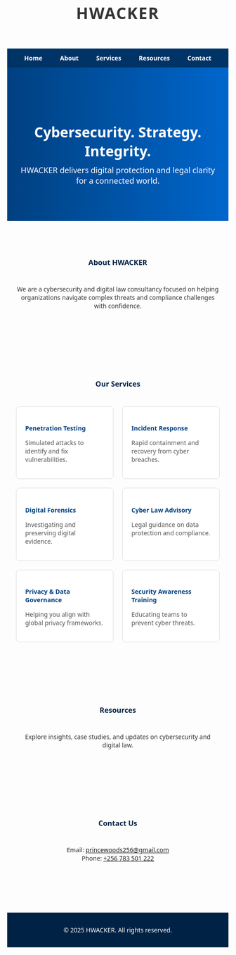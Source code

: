 <!DOCTYPE html>
<html lang="en">
<head>
  <meta charset="UTF-8" />
  <title>HWACKER</title>
  <style>
    body {
      margin: 0;
      font-family: 'Segoe UI', sans-serif;
      background-color: #fdfdfd;
      color: #333;
    }

    header {
      background-color: #002244;
      color: white;
      padding: 40px 20px;
      text-align: center;
    }

    header h1 {
      margin: 0;
      font-size: 36px;
      letter-spacing: 2px;
    }

    nav {
      background-color: #003366;
      display: flex;
      justify-content: center;
      flex-wrap: wrap;
      padding: 12px 0;
    }

    nav a {
      color: white;
      text-decoration: none;
      margin: 0 20px;
      font-weight: bold;
    }

    nav a:hover {
      text-decoration: underline;
    }

    .hero {
      background: linear-gradient(to right, #004080, #0066cc);
      color: white;
      padding: 80px 20px;
      text-align: center;
    }

    .hero h2 {
      font-size: 32px;
      margin-bottom: 10px;
    }

    .hero p {
      font-size: 18px;
      max-width: 700px;
      margin: auto;
    }

    section {
      padding: 60px 20px;
      max-width: 1100px;
      margin: auto;
    }

    section h3 {
      text-align: center;
      color: #002244;
      margin-bottom: 40px;
    }

    .grid {
      display: flex;
      flex-wrap: wrap;
      gap: 20px;
      justify-content: space-between;
    }

    .card {
      flex: 1 1 calc(33% - 20px);
      background-color: #ffffff;
      padding: 20px;
      border: 1px solid #ddd;
      border-radius: 8px;
    }

    .card h4 {
      color: #004080;
      margin-bottom: 10px;
    }

    .card p {
      font-size: 14px;
      color: #555;
    }

    footer {
      background-color: #002244;
      color: white;
      text-align: center;
      padding: 30px 20px;
      font-size: 14px;
      margin-top: 40px;
    }

    @media (max-width: 768px) {
      .card {
        flex: 1 1 100%;
      }

      nav a {
        margin: 10px;
      }
    }
  </style>
</head>
<body>

  <header>
    <h1>HWACKER</h1>
  </header>

  <nav>
    <a href="#home">Home</a>
    <a href="#about">About</a>
    <a href="#services">Services</a>
    <a href="#resources">Resources</a>
    <a href="#contact">Contact</a>
  </nav>

  <div class="hero" id="home">
    <h2>Cybersecurity. Strategy. Integrity.</h2>
    <p>HWACKER delivers digital protection and legal clarity for a connected world.</p>
  </div>

  <section id="about">
    <h3>About HWACKER</h3>
    <p style="text-align: center;">We are a cybersecurity and digital law consultancy focused on helping organizations navigate complex threats and compliance challenges with confidence.</p>
  </section>

  <section id="services">
    <h3>Our Services</h3>
    <div class="grid">
      <div class="card">
        <h4>Penetration Testing</h4>
        <p>Simulated attacks to identify and fix vulnerabilities.</p>
      </div>
      <div class="card">
        <h4>Incident Response</h4>
        <p>Rapid containment and recovery from cyber breaches.</p>
      </div>
      <div class="card">
        <h4>Digital Forensics</h4>
        <p>Investigating and preserving digital evidence.</p>
      </div>
      <div class="card">
        <h4>Cyber Law Advisory</h4>
        <p>Legal guidance on data protection and compliance.</p>
      </div>
      <div class="card">
        <h4>Privacy & Data Governance</h4>
        <p>Helping you align with global privacy frameworks.</p>
      </div>
      <div class="card">
        <h4>Security Awareness Training</h4>
        <p>Educating teams to prevent cyber threats.</p>
      </div>
    </div>
  </section>

  <section id="resources">
    <h3>Resources</h3>
    <p style="text-align: center;">Explore insights, case studies, and updates on cybersecurity and digital law.</p>
  </section>

  <section id="contact">
    <h3>Contact Us</h3>
    <p style="text-align: center;">
      Email: <a href="mailto:princewoods256@gmail.com">princewoods256@gmail.com</a><br />
      Phone: <a href="tel:+256783501222">+256 783 501 222</a>
    </p>
  </section>

  <footer>
    &copy; 2025 HWACKER. All rights reserved.
  </footer>

</body>
</html>
